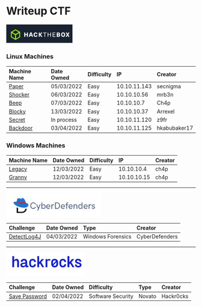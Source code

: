 # Writeup CTF

![HTB](https://github.com/b14nc0/CTF/blob/main/HTB/images/htb.jpg)
### Linux Machines

| Machine Name | Date Owned | Difficulty | IP | Creator |
| :--- | :--- | :--- | :--- | :--- |
| [Paper](https://github.com/b14nc0/CTF/blob/main/HTB/paper.md) | 05/03/2022 | Easy | 10.10.11.143 |  secnigma | 
| [Shocker](https://github.com/b14nc0/CTF/blob/main/HTB/shocker.md) | 06/03/2022 | Easy | 10.10.10.56 | mrb3n  |
| [Beep](https://github.com/b14nc0/CTF/blob/main/HTB/beep.md) | 07/03/2022  | Easy | 10.10.10.7 | Ch4p  |
| [Blocky](https://github.com/b14nc0/CTF/blob/main/HTB/blocky.md) | 13/03/2022 | Easy | 10.10.10.37 | Arrexel  |
| [Secret]() | In process | Easy | 10.10.11.120 | z9fr |
| [Backdoor]() | 03/04/2022 | Easy | 10.10.11.125 | hkabubaker17 |
### Windows Machines

| Machine Name | Date Owned | Difficulty | IP | Creator |
| :--- | :--- | :--- | :--- | :--- |
| [Legacy](https://github.com/b14nc0/CTF/blob/main/HTB/legacy.md) | 12/03/2022 | Easy | 10.10.10.4 | ch4p | 
| [Granny](https://github.com/b14nc0/CTF/blob/main/HTB/granny.md) | 12/03/2022 | Easy | 10.10.10.15 | ch4p |

***

![Cyberdefense](https://github.com/b14nc0/CTF/blob/main/HTB/images/cyberdefense.jpg)

| Challenge | Date Owned | Type | Creator |
| :--- | :--- | :--- | :--- |
| [DetectLog4J](https://github.com/b14nc0/CTF/blob/main/CyberDefenders/DetectLog4j.md) | 04/03/2022 | Windows Forensics |  CyberDefenders |


***

![Hackr0cks](https://github.com/b14nc0/CTF/blob/main/hackr0cks/hackr0cks.jpg)

| Challenge | Date Owned | Difficulty | Type | Creator |
| :--- | :--- | :--- | :--- | :--- |
| [Save Password](https://github.com/b14nc0/CTF/blob/main/hackr0cks/SavePassword.md) | 02/04/2022 | Software Security | Novato |  Hackr0cks |
